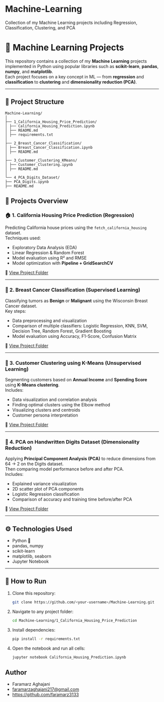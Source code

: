 # Machine-Learning
Collection of my Machine Learning projects including Regression, Classification, Clustering, and PCA

# 🤖 Machine Learning Projects

This repository contains a collection of my **Machine Learning** projects implemented in Python using popular libraries such as **scikit-learn**, **pandas**, **numpy**, and **matplotlib**.  
Each project focuses on a key concept in ML — from **regression** and **classification** to **clustering** and **dimensionality reduction (PCA)**.

---

## 📁 Project Structure

```
Machine-Learning/
│
├── 1_California_Housing_Price_Prediction/
│ ├── California_Housing_Prediction.ipynb
│ ├── README.md
│ ├── requirements.txt
│
├── 2_Breast_Cancer_Classification/
│ ├── Breast_Cancer_Classification.ipynb
│ ├── README.md
│
├── 3_Customer_Clustering_KMeans/
│ ├── Customer_Clustering.ipynb
│ ├── README.md
│
└── 4_PCA_Digits_Dataset/
├── PCA_Digits.ipynb
├── README.md
```

## 🧠 Projects Overview

### 🏠 1. California Housing Price Prediction (Regression)
Predicting California house prices using the `fetch_california_housing` dataset.  
Techniques used:
- Exploratory Data Analysis (EDA)
- Linear Regression & Random Forest
- Model evaluation using R² and RMSE
- Model optimization with **Pipeline + GridSearchCV**

📘 [View Project Folder](./1_California_Housing_Price_Prediction)

---

### 🧬 2. Breast Cancer Classification (Supervised Learning)
Classifying tumors as **Benign** or **Malignant** using the Wisconsin Breast Cancer dataset.  
Key steps:
- Data preprocessing and visualization
- Comparison of multiple classifiers: Logistic Regression, KNN, SVM, Decision Tree, Random Forest, Gradient Boosting
- Model evaluation using Accuracy, F1-Score, Confusion Matrix

📘 [View Project Folder](./2_Breast_Cancer_Classification)

---

### 👥 3. Customer Clustering using K-Means (Unsupervised Learning)
Segmenting customers based on **Annual Income** and **Spending Score** using **K-Means clustering**.  
Includes:
- Data visualization and correlation analysis
- Finding optimal clusters using the Elbow method
- Visualizing clusters and centroids
- Customer persona interpretation

📘 [View Project Folder](./3_Customer_Segmentation_KMeans)

---

### 🔢 4. PCA on Handwritten Digits Dataset (Dimensionality Reduction)
Applying **Principal Component Analysis (PCA)** to reduce dimensions from 64 → 2 on the Digits dataset.  
Then comparing model performance before and after PCA.  
Includes:
- Explained variance visualization
- 2D scatter plot of PCA components
- Logistic Regression classification
- Comparison of accuracy and training time before/after PCA

📘 [View Project Folder](./4_PCA_Digits_Dataset)

---

## ⚙️ Technologies Used
- Python 🐍  
- pandas, numpy  
- scikit-learn  
- matplotlib, seaborn  
- Jupyter Notebook  

---

## 🚀 How to Run

1. Clone this repository:
   ```bash
   git clone https://github.com/<your-username>/Machine-Learning.git
   ```
2. Navigate to any project folder:
    ```bash
    cd Machine-Learning/1_California_Housing_Price_Prediction
    ```
3. Install dependencies:
    ```bash
    pip install -r requirements.txt
    ```
4. Open the notebook and run all cells:
    ```bash
    jupyter notebook California_Housing_Prediction.ipynb
   ```

   
## Author
- Faramarz Aghajani
- faramarzaghajani217@gmail.com
- https://github.com/faramarz3133
